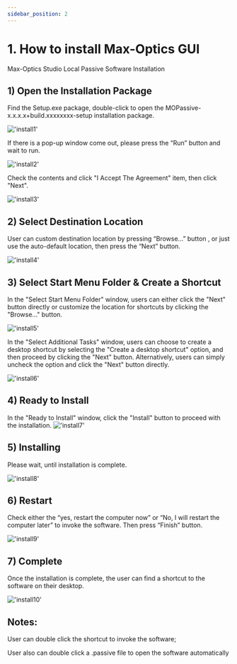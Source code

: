 ```yaml
---
sidebar_position: 2
---
```



# 1. How to install Max-Optics GUI

Max-Optics Studio Local Passive Software Installation

## 1) Open the Installation Package

Find the Setup.exe package, double-click to open the MOPassive-x.x.x.x+build.xxxxxxxx-setup
installation package.

!['install1'](../../static/img/faq/install1.png)

If there is a pop-up window come out, please press the “Run” button and wait to run.

!['install2'](../../static/img/faq/install2.png)

Check the contents and click "I Accept The Agreement" item, then click "Next".

!['install3'](../../static/img/faq/install3.png )

## 2) Select Destination Location

User can custom destination location by pressing “Browse...” button , or just use the auto-default
location, then press the “Next” button.

!['install4'](../../static/img/faq/install4.png )


## 3) Select Start Menu Folder & Create a Shortcut

In the "Select Start Menu Folder" window, users can either click the "Next" button directly or
customize the location for shortcuts by clicking the "Browse..." button.

!['install5'](../../static/img/faq/install5.png )

In the "Select Additional Tasks" window, users can choose to create a desktop shortcut by selecting
the "Create a desktop shortcut" option, and then proceed by clicking the "Next" button. Alternatively,
users can simply uncheck the option and click the "Next" button directly.

!['install6'](../../static/img/faq/install6.png )

## 4) Ready to Install

In the "Ready to Install" window, click the "Install" button to proceed with the installation.
!['install7'](../../static/img/faq/install7.png )

## 5) Installing

Please wait, until installation is complete.

!['install8'](../../static/img/faq/install8.png )

## 6) Restart

Check either the “yes, restart the computer now” or “No, I will restart the computer later” to invoke
the software. Then press “Finish” button.

!['install9'](../../static/img/faq/install9.png )

## 7) Complete

Once the installation is complete, the user can find a shortcut to the software on their desktop.

!['install10'](../../static/img/faq/install10.png )

##  Notes:
User can double click the shortcut to invoke the software;

User also can double click a .passive file to open the software automatically

